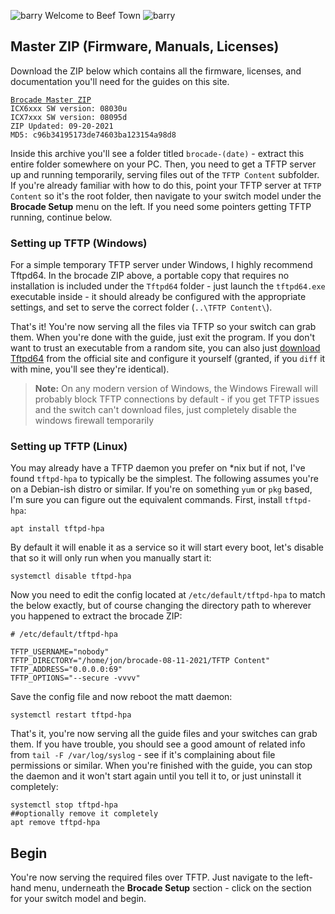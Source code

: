 ![barry](store/barrysmallflip.png) Welcome to Beef Town ![barry](store/barrysmall.png)

## Master ZIP (Firmware, Manuals, Licenses)
Download the ZIP below which contains all the firmware, licenses, and documentation you'll need for the guides on this site.

[```Brocade Master ZIP```](store/brocade-09-20-2021.zip)  
```ICX6xxx SW version: 08030u```  
```ICX7xxx SW version: 08095d```  
```ZIP Updated: 09-20-2021```  
```MD5: c96b34195173de74603ba123154a98d8```  

Inside this archive you'll see a folder titled `brocade-(date)` - extract this entire folder somewhere on your PC. Then, you need to get a TFTP server up and running temporarily, serving files out of the `TFTP Content` subfolder. If you're already familiar with how to do this, point your TFTP server at `TFTP Content` so it's the root folder, then navigate to your switch model under the **Brocade Setup** menu on the left. If you need some pointers getting TFTP running, continue below.

### Setting up TFTP (Windows)
For a simple temporary TFTP server under Windows, I highly recommend Tftpd64. In the brocade ZIP above, a portable copy that requires no installation is included under the `Tftpd64` folder - just launch the `tftpd64.exe` executable inside - it should already be configured with the appropriate settings, and set to serve the correct folder (`..\TFTP Content\`).

That's it! You're now serving all the files via TFTP so your switch can grab them. When you're done with the guide, just exit the program. If you don't want to trust an executable from a random site, you can also just [download Tftpd64](https://pjo2.github.io/tftpd64/) from the official site and configure it yourself (granted, if you `diff` it with mine, you'll see they're identical).
>**Note:** On any modern version of Windows, the Windows Firewall will probably block TFTP connections by default - if you get TFTP issues and the switch can't download files, just completely disable the windows firewall temporarily 

### Setting up TFTP (Linux)
You may already have a TFTP daemon you prefer on *nix but if not, I've found `tftpd-hpa` to typically be the simplest. The following assumes you're on a Debian-ish distro or similar. If you're on something `yum` or `pkg` based, I'm sure you can figure out the equivalent commands. First, install `tftpd-hpa`:
```
apt install tftpd-hpa
```
By default it will enable it as a service so it will start every boot, let's disable that so it will only run when you manually start it:
```
systemctl disable tftpd-hpa
```
Now you need to edit the config located at `/etc/default/tftpd-hpa` to match the below exactly, but of course changing the directory path to wherever you happened to extract the brocade ZIP:
```
# /etc/default/tftpd-hpa

TFTP_USERNAME="nobody"
TFTP_DIRECTORY="/home/jon/brocade-08-11-2021/TFTP Content"
TFTP_ADDRESS="0.0.0.0:69"
TFTP_OPTIONS="--secure -vvvv"
```
Save the config file and now reboot the matt daemon:

```
systemctl restart tftpd-hpa
```
That's it, you're now serving all the guide files and your switches can grab them. If you have trouble, you should see a good amount of related info from `tail -F /var/log/syslog` - see if it's complaining about file permissions or similar. When you're finished with the guide, you can stop the daemon and it won't start again until you tell it to, or just uninstall it completely:
```
systemctl stop tftpd-hpa
##optionally remove it completely
apt remove tftpd-hpa
```
## Begin
You're now serving the required files over TFTP. Just navigate to the left-hand menu, underneath the **Brocade Setup** section - click on the section for your switch model and begin.